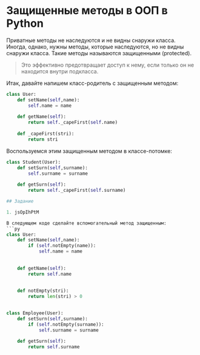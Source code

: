 # Защищенные методы в ООП в Python

Приватные методы не наследуются и не видны снаружи класса. Иногда, однако, нужны методы, которые наследуются, но не видны снаружи класса. Такие методы называются защищенными (protected). 

> Это эффективно предотвращает доступ к нему, если только он не находится внутри подкласса. 

Итак, давайте напишем класс-родитель с защищенным методом:
```py
class User:
	def setName(self,name):
		self.name = name 
	
	def getName(self):
		return self._capeFirst(self.name) 
	
	def _capeFirst(stri):
		return stri
```

Воспользуемся этим защищенным методом в классе-потомке:
```py
class Student(User):
	def setSurn(self,surname):
		self.surname = surname 
	
	def getSurn(self):
		return self._capeFirst(self.surname) 

## Задание

1. jsOpIhPtM

В следующем коде сделайте вспомогательный метод защищенным:
```py
class User:
	def setName(self,name):
		if (self.notEmpty(name)):
			self.name = name 
		
	
	def getName(self):
		return self.name 
	
	
	def notEmpty(stri):
		return len(stri) > 0 
	

class Employee(User):
	def setSurn(self,surname):
		if (self.notEmpty(surname)):
			self.surname = surname 
	
	def getSurn(self):
		return self.surname 

```    